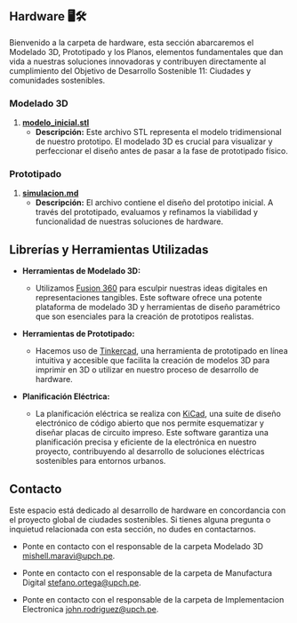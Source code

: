 ## Hardware 🖥️🛠️

Bienvenido a la carpeta de hardware, esta sección abarcaremos el Modelado 3D, Prototipado y los Planos, elementos fundamentales que dan vida a nuestras soluciones innovadoras y contribuyen directamente al cumplimiento del Objetivo de Desarrollo Sostenible 11: Ciudades y comunidades sostenibles.

### Modelado 3D

1. [**modelo_inicial.stl**](https://github.com/stephany-toribio/Repositorio-BioTech/blob/main/Hardware/Modelado%203D/modelado_inicial.stl)
   - **Descripción:**
     Este archivo STL representa el modelo tridimensional de nuestro prototipo. El modelado 3D es crucial para visualizar y perfeccionar el diseño antes de pasar a la fase de prototipado físico.

### Prototipado

1. [**simulacion.md**](https://github.com/stephany-toribio/Repositorio-BioTech/blob/main/Hardware/Prototipado/simulacion.md)
   - **Descripción:**
     El archivo contiene el diseño del prototipo inicial. A través del prototipado, evaluamos y refinamos la viabilidad y funcionalidad de nuestras soluciones de hardware.

## Librerías y Herramientas Utilizadas

- **Herramientas de Modelado 3D:**
  - Utilizamos [Fusion 360](https://latinoamerica.autodesk.com/products/fusion-360/overview?term=1-YEAR&tab=subscription&plc=F360) para esculpir nuestras ideas digitales en representaciones tangibles. Este software ofrece una potente plataforma de modelado 3D y herramientas de diseño paramétrico que son esenciales para la creación de prototipos realistas.

- **Herramientas de Prototipado:**
  - Hacemos uso de [Tinkercad](https://www.tinkercad.com/3d-design), una herramienta de prototipado en línea intuitiva y accesible que facilita la creación de modelos 3D para imprimir en 3D o utilizar en nuestro proceso de desarrollo de hardware.

- **Planificación Eléctrica:**
  - La planificación eléctrica se realiza con [KiCad](https://www.kicad.org/), una suite de diseño electrónico de código abierto que nos permite esquematizar y diseñar placas de circuito impreso. Este software garantiza una planificación precisa y eficiente de la electrónica en nuestro proyecto, contribuyendo al desarrollo de soluciones eléctricas sostenibles para entornos urbanos.

## Contacto

Este espacio está dedicado al desarrollo de hardware en concordancia con el proyecto global de ciudades sostenibles. Si tienes alguna pregunta o inquietud relacionada con esta sección, no dudes en contactarnos.

- Ponte en contacto con el responsable de la carpeta Modelado 3D [mishell.maravi@upch.pe](mailto:mishell.maravi@upch.pe). 

- Ponte en contacto con el responsable de la carpeta de Manufactura Digital [stefano.ortega@upch.pe](mailto:stefano.ortega@upch.pe). 

- Ponte en contacto con el responsable de la carpeta de Implementacion Electronica [john.rodriguez@upch.pe](mailto:john.rodriguez@upch.pe). 